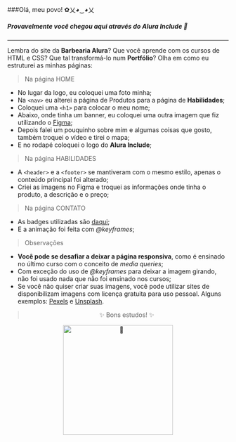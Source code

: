 ###Olá, meu povo! ✿乂◕‿◕乂

##### Provavelmente você chegou aqui através do Alura Include 🧐

<hr>

Lembra do site da **Barbearia Alura**? Que você aprende com os cursos de HTML e CSS? Que tal transformá-lo num **Portfólio**? Olha em como eu estruturei as minhas páginas:

> Na página HOME
* No lugar da logo, eu coloquei uma foto minha;
* Na `<nav>` eu alterei a página de Produtos para a página de **Habilidades**;
* Coloquei uma `<h1>` para colocar o meu nome;
* Abaixo, onde tinha um banner, eu coloquei uma outra imagem que fiz utilizando o [Figma](https://www.figma.com/);
* Depois falei um pouquinho sobre mim e algumas coisas que gosto, também troquei o vídeo e tirei o mapa;
* E no rodapé coloquei o logo do **Alura Include**;

> Na página HABILIDADES
* A `<header>` e a `<footer>` se mantiveram com o mesmo estilo, apenas o conteúdo principal foi alterado;
* Criei as imagens no Figma e troquei as informações onde tinha o produto, a descrição e o preço;

> Na página CONTATO
* As badges utilizadas são [daqui](https://github.com/Ileriayo/markdown-badges);
* E a animação foi feita com *@keyframes*;

>Observações
* **Você pode se desafiar a deixar a página responsiva**, como é ensinado no último curso com o conceito de *media queries*;
* Com exceção do uso de *@keyframes* para deixar a imagem girando, não foi usado nada que não foi ensinado nos cursos;
* Se você não quiser criar suas imagens, você pode utilizar sites de disponibilizam imagens com  licença gratuita para uso pessoal. Alguns exemplos: [Pexels](https://www.pexels.com/pt-br/) e [Unsplash](https://unsplash.com/).

<div align="center">

>✨ Bons estudos! ✨

<img src="https://c.tenor.com/2cbsM5hnQM8AAAAC/bunny-flower.gif" alt="🐇" width="250">

<div>